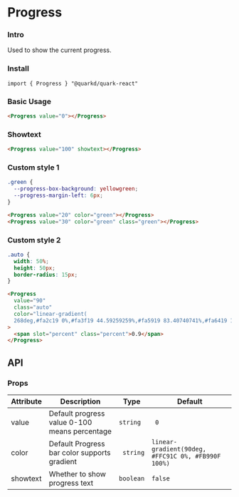 # Progress

### Intro

Used to show the current progress.

### Install

```tsx
import { Progress } "@quarkd/quark-react"
```

### Basic Usage

```html
<Progress value="0"></Progress>
```

### Showtext

```html
<Progress value="100" showtext></Progress>
```

### Custom style 1

```css
.green {
  --progress-box-background: yellowgreen;
  --progress-margin-left: 6px;
}
```

```html
<Progress value="20" color="green"></Progress>
<Progress value="30" color="green" class="green"></Progress>
```

### Custom style 2

```css
.auto {
  width: 50%;
  height: 50px;
  border-radius: 15px;
}
```

```html
<Progress
  value="90"
  class="auto"
  color="linear-gradient(
  268deg,#fa2c19 0%,#fa3f19 44.59259259%,#fa5919 83.40740741%,#fa6419 100%)"
>
  <span slot="percent" class="percent">0.9</span>
</Progress>
```

## API

### Props

| Attribute | Description                                   | Type      | Default                                            |
| --------- | --------------------------------------------- | --------- | -------------------------------------------------- |
| value     | Default progress value 0-100 means percentage | `string`  | ` 0`                                               |
| color     | Default Progress bar color supports gradient  | ` string` | `linear-gradient(90deg, #FFC91C 0%, #FB990F 100%)` |
| showtext  | Whether to show progress text                 | `boolean` | `false`                                            |
